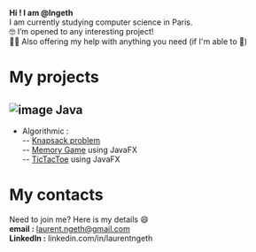 **Hi ! I am @lngeth**  
I am currently studying computer science in Paris.  
:nerd_face:️ I’m opened to any interesting project!  
:fist_right::fist_left: Also offering my help with anything you need (if I'm able to :see_no_evil:)

# My projects

## ![image](https://img.icons8.com/color/48/000000/java-coffee-cup-logo--v1.png) Java
- Algorithmic :  
-- [Knapsack problem](https://github.com/lngeth/Knapsack-Algorithm)  
-- [Memory Game](https://github.com/lngeth/MemoryGame) using JavaFX  
-- [TicTacToe](https://github.com/lngeth/TicTacToe) using JavaFX

# My contacts  
Need to join me? Here is my details :smile:  
**email :** laurent.ngeth@gmail.com  
**LinkedIn :** linkedin.com/in/laurentngeth  
